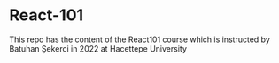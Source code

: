 # React-101
This repo has the content of the React101 course which is instructed by Batuhan Şekerci in 2022 at Hacettepe University
